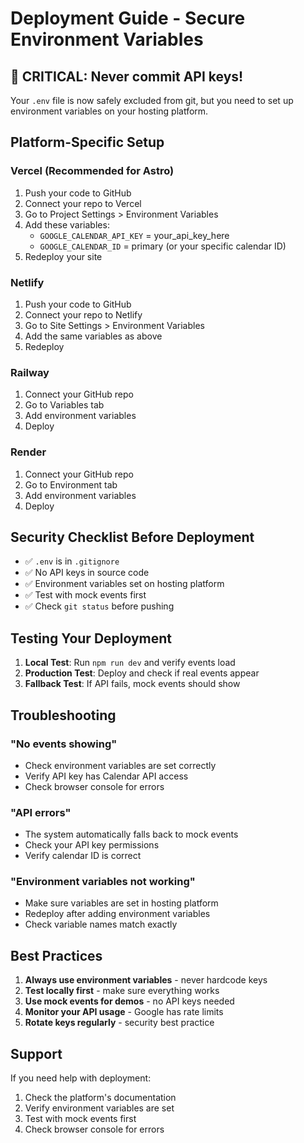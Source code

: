 # Deployment Guide - Secure Environment Variables

## 🚨 CRITICAL: Never commit API keys!

Your `.env` file is now safely excluded from git, but you need to set up environment variables on your hosting platform.

## Platform-Specific Setup

### Vercel (Recommended for Astro)
1. Push your code to GitHub
2. Connect your repo to Vercel
3. Go to Project Settings > Environment Variables
4. Add these variables:
   - `GOOGLE_CALENDAR_API_KEY` = your_api_key_here
   - `GOOGLE_CALENDAR_ID` = primary (or your specific calendar ID)
5. Redeploy your site

### Netlify
1. Push your code to GitHub
2. Connect your repo to Netlify
3. Go to Site Settings > Environment Variables
4. Add the same variables as above
5. Redeploy

### Railway
1. Connect your GitHub repo
2. Go to Variables tab
3. Add environment variables
4. Deploy

### Render
1. Connect your GitHub repo
2. Go to Environment tab
3. Add environment variables
4. Deploy

## Security Checklist Before Deployment

- ✅ `.env` is in `.gitignore`
- ✅ No API keys in source code
- ✅ Environment variables set on hosting platform
- ✅ Test with mock events first
- ✅ Check `git status` before pushing

## Testing Your Deployment

1. **Local Test**: Run `npm run dev` and verify events load
2. **Production Test**: Deploy and check if real events appear
3. **Fallback Test**: If API fails, mock events should show

## Troubleshooting

### "No events showing"
- Check environment variables are set correctly
- Verify API key has Calendar API access
- Check browser console for errors

### "API errors"
- The system automatically falls back to mock events
- Check your API key permissions
- Verify calendar ID is correct

### "Environment variables not working"
- Make sure variables are set in hosting platform
- Redeploy after adding environment variables
- Check variable names match exactly

## Best Practices

1. **Always use environment variables** - never hardcode keys
2. **Test locally first** - make sure everything works
3. **Use mock events for demos** - no API keys needed
4. **Monitor your API usage** - Google has rate limits
5. **Rotate keys regularly** - security best practice

## Support

If you need help with deployment:
1. Check the platform's documentation
2. Verify environment variables are set
3. Test with mock events first
4. Check browser console for errors
